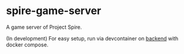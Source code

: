 # spire-game-server
A game server of Project Spire.

(In development)
For easy setup, run via devcontainer on [backend](https://github.com/project-spire/spire-backend) with docker compose.
